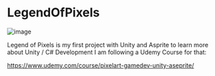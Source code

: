 # LegendOfPixels

![image](https://user-images.githubusercontent.com/12702423/206463840-c965ec33-b6d9-4115-9ed4-53f0b593878e.png)

Legend of Pixels is my first project with Unity and Asprite to learn more about Unity / C# Development
I am following a Udemy Course for that:

https://www.udemy.com/course/pixelart-gamedev-unity-aseprite/

